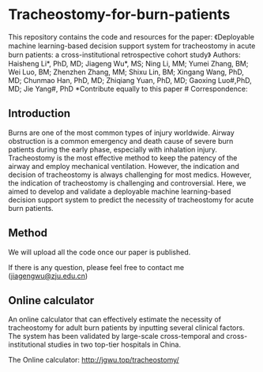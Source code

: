 # Tracheostomy-for-burn-patients

This repository contains the code and resources for the paper: 《Deployable machine learning-based decision support system for tracheostomy in acute burn patients: a cross-institutional retrospective cohort study》
Authors: Haisheng Li*, PhD, MD; Jiageng Wu*, MS; Ning Li, MM; Yumei Zhang, BM; Wei Luo, BM; Zhenzhen Zhang, MM; Shixu Lin, BM; Xingang Wang, PhD, MD; Chunmao Han, PhD, MD; Zhiqiang Yuan, PhD, MD; Gaoxing Luo\#,PhD, MD; Jie Yang\#, PhD
*Contribute equally to this paper
\# Correspondence: 

## Introduction

Burns are one of the most common types of injury worldwide. Airway obstruction is a common emergency and death cause of severe burn patients during the early phase, especially with inhalation injury. Tracheostomy is the most effective method to keep the patency of the airway and employ mechanical ventilation. However, the indication and decision of tracheostomy is always challenging for most medics. However, the indication of tracheostomy is challenging and controversial. Here, we aimed to develop and validate a deployable machine learning-based decision support system to predict the necessity of tracheostomy for acute burn patients.

## Method

We will upload all the code once our paper is published.

If there is any question, please feel free to contact me (jiagengwu@zju.edu.cn)

## Online calculator

An online calculator that can effectively estimate the necessity of tracheostomy for adult burn patients by inputting several clinical factors. The system has been validated by large-scale cross-temporal and cross-institutional studies in two top-tier hospitals in China.

The Online calculator: http://jgwu.top/tracheostomy/
